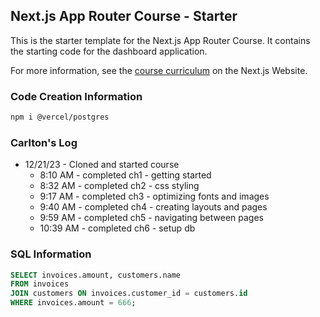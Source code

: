 ## Next.js App Router Course - Starter

This is the starter template for the Next.js App Router Course. It contains the starting code for the dashboard application.

For more information, see the [course curriculum](https://nextjs.org/learn) on the Next.js Website.

### Code Creation Information

```bash
npm i @vercel/postgres
```

### Carlton's Log

- 12/21/23 - Cloned and started course
  - 8:10 AM - completed ch1 - getting started
  - 8:32 AM - completed ch2 - css styling
  - 9:17 AM - completed ch3 - optimizing fonts and images
  - 9:40 AM - completed ch4 - creating layouts and pages
  - 9:59 AM - completed ch5 - navigating between pages
  - 10:39 AM - completed ch6 - setup db

### SQL Information

```sql
SELECT invoices.amount, customers.name
FROM invoices
JOIN customers ON invoices.customer_id = customers.id
WHERE invoices.amount = 666;
```
